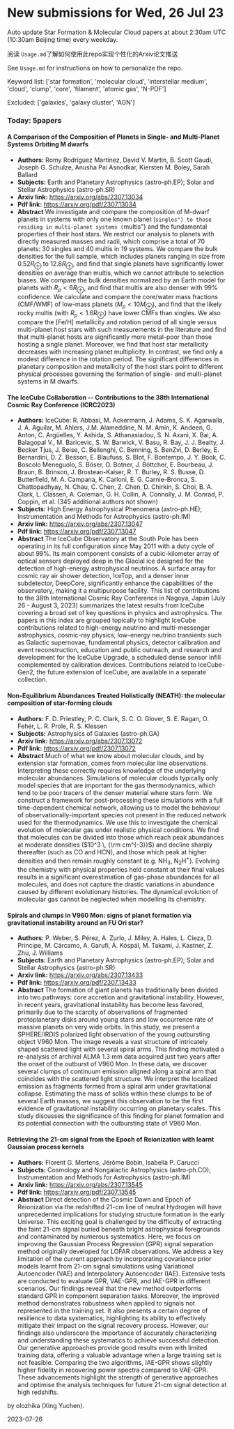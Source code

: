 # New submissions for Wed, 26 Jul 23
Auto update Star Formation & Molecular Cloud papers at about 2:30am UTC (10:30am Beijing time) every weekday.


阅读 `Usage.md`了解如何使用此repo实现个性化的Arxiv论文推送

See `Usage.md` for instructions on how to personalize the repo. 


Keyword list: ['star formation', 'molecular cloud', 'interstellar medium', 'cloud', 'clump', 'core', 'filament', 'atomic gas', 'N-PDF']


Excluded: ['galaxies', 'galaxy cluster', 'AGN']


### Today: 5papers 
#### A Comparison of the Composition of Planets in Single- and Multi-Planet  Systems Orbiting M dwarfs
 - **Authors:** Romy Rodríguez Martínez, David V. Martin, B. Scott Gaudi, Joseph G. Schulze, Anusha Pai Asnodkar, Kiersten M. Boley, Sarah Ballard
 - **Subjects:** Earth and Planetary Astrophysics (astro-ph.EP); Solar and Stellar Astrophysics (astro-ph.SR)
 - **Arxiv link:** https://arxiv.org/abs/2307.13034
 - **Pdf link:** https://arxiv.org/pdf/2307.13034
 - **Abstract**
 We investigate and compare the composition of M-dwarf planets in systems with only one known planet (``singles") to those residing in multi-planet systems (``multis") and the fundamental properties of their host stars. We restrict our analysis to planets with directly measured masses and radii, which comprise a total of 70 planets: 30 singles and 40 multis in 19 systems. We compare the bulk densities for the full sample, which includes planets ranging in size from $0.52 R_{\oplus}$ to $12.8R_\oplus$, and find that single planets have significantly lower densities on average than multis, which we cannot attribute to selection biases. We compare the bulk densities normalized by an Earth model for planets with $R_{p} < 6R_{\oplus}$, and find that multis are also denser with 99\% confidence. We calculate and compare the core/water mass fractions (CMF/WMF) of low-mass planets ($M_p <10 M_{\oplus}$), and find that the likely rocky multis (with $R_p <1.6 R_{\oplus}$) have lower CMFs than singles. We also compare the [Fe/H] metallicity and rotation period of all single versus multi-planet host stars with such measurements in the literature and find that multi-planet hosts are significantly more metal-poor than those hosting a single planet. Moreover, we find that host star metallicity decreases with increasing planet multiplicity. In contrast, we find only a modest difference in the rotation period. The significant differences in planetary composition and metallicity of the host stars point to different physical processes governing the formation of single- and multi-planet systems in M dwarfs.
#### The IceCube Collaboration -- Contributions to the 38th International  Cosmic Ray Conference (ICRC2023)
 - **Authors:** IceCube: R. Abbasi, M. Ackermann, J. Adams, S. K. Agarwalla, J. A. Aguilar, M. Ahlers, J.M. Alameddine, N. M. Amin, K. Andeen, G. Anton, C. Argüelles, Y. Ashida, S. Athanasiadou, S. N. Axani, X. Bai, A. Balagopal V., M. Baricevic, S. W. Barwick, V. Basu, R. Bay, J. J. Beatty, J. Becker Tjus, J. Beise, C. Bellenghi, C. Benning, S. BenZvi, D. Berley, E. Bernardini, D. Z. Besson, E. Blaufuss, S. Blot, F. Bontempo, J. Y. Book, C. Boscolo Meneguolo, S. Böser, O. Botner, J. Böttcher, E. Bourbeau, J. Braun, B. Brinson, J. Brostean-Kaiser, R. T. Burley, R. S. Busse, D. Butterfield, M. A. Campana, K. Carloni, E. G. Carnie-Bronca, S. Chattopadhyay, N. Chau, C. Chen, Z. Chen, D. Chirkin, S. Choi, B. A. Clark, L. Classen, A. Coleman, G. H. Collin, A. Connolly, J. M. Conrad, P. Coppin,  et al. (345 additional authors not shown)
 - **Subjects:** High Energy Astrophysical Phenomena (astro-ph.HE); Instrumentation and Methods for Astrophysics (astro-ph.IM)
 - **Arxiv link:** https://arxiv.org/abs/2307.13047
 - **Pdf link:** https://arxiv.org/pdf/2307.13047
 - **Abstract**
 The IceCube Observatory at the South Pole has been operating in its full configuration since May 2011 with a duty cycle of about 99%. Its main component consists of a cubic-kilometer array of optical sensors deployed deep in the Glacial ice designed for the detection of high-energy astrophysical neutrinos. A surface array for cosmic ray air shower detection, IceTop, and a denser inner subdetector, DeepCore, significantly enhance the capabilities of the observatory, making it a multipurpose facility. This list of contributions to the 38th International Cosmic Ray Conference in Nagoya, Japan (July 26 - August 3, 2023) summarizes the latest results from IceCube covering a broad set of key questions in physics and astrophysics. The papers in this index are grouped topically to highlight IceCube contributions related to high-energy neutrino and multi-messenger astrophysics, cosmic-ray physics, low-energy neutrino transients such as Galactic supernovae, fundamental physics, detector calibration and event reconstruction, education and public outreach, and research and development for the IceCube Upgrade, a scheduled dense sensor infill complemented by calibration devices. Contributions related to IceCube-Gen2, the future extension of IceCube, are available in a separate collection.
#### Non-Equilibrium Abundances Treated Holistically (NEATH): the molecular  composition of star-forming clouds
 - **Authors:** F. D. Priestley, P. C. Clark, S. C. O. Glover, S. E. Ragan, O. Fehér, L. R. Prole, R. S. Klessen
 - **Subjects:** Astrophysics of Galaxies (astro-ph.GA)
 - **Arxiv link:** https://arxiv.org/abs/2307.13072
 - **Pdf link:** https://arxiv.org/pdf/2307.13072
 - **Abstract**
 Much of what we know about molecular clouds, and by extension star formation, comes from molecular line observations. Interpreting these correctly requires knowledge of the underlying molecular abundances. Simulations of molecular clouds typically only model species that are important for the gas thermodynamics, which tend to be poor tracers of the denser material where stars form. We construct a framework for post-processing these simulations with a full time-dependent chemical network, allowing us to model the behaviour of observationally-important species not present in the reduced network used for the thermodynamics. We use this to investigate the chemical evolution of molecular gas under realistic physical conditions. We find that molecules can be divided into those which reach peak abundances at moderate densities ($10^3 \, {\rm cm^{-3}}$) and decline sharply thereafter (such as CO and HCN), and those which peak at higher densities and then remain roughly constant (e.g. NH$_3$, N$_2$H$^+$). Evolving the chemistry with physical properties held constant at their final values results in a significant overestimation of gas-phase abundances for all molecules, and does not capture the drastic variations in abundance caused by different evolutionary histories. The dynamical evolution of molecular gas cannot be neglected when modelling its chemistry.
#### Spirals and clumps in V960 Mon: signs of planet formation via  gravitational instability around an FU Ori star?
 - **Authors:** P. Weber, S. Pérez, A. Zurlo, J. Miley, A. Hales, L. Cieza, D. Principe, M. Cárcamo, A. Garufi, Á. Kóspál, M. Takami, J. Kastner, Z. Zhu, J. Williams
 - **Subjects:** Earth and Planetary Astrophysics (astro-ph.EP); Solar and Stellar Astrophysics (astro-ph.SR)
 - **Arxiv link:** https://arxiv.org/abs/2307.13433
 - **Pdf link:** https://arxiv.org/pdf/2307.13433
 - **Abstract**
 The formation of giant planets has traditionally been divided into two pathways: core accretion and gravitational instability. However, in recent years, gravitational instability has become less favored, primarily due to the scarcity of observations of fragmented protoplanetary disks around young stars and low occurrence rate of massive planets on very wide orbits. In this study, we present a SPHERE/IRDIS polarized light observation of the young outbursting object V960 Mon. The image reveals a vast structure of intricately shaped scattered light with several spiral arms. This finding motivated a re-analysis of archival ALMA 1.3 mm data acquired just two years after the onset of the outburst of V960 Mon. In these data, we discover several clumps of continuum emission aligned along a spiral arm that coincides with the scattered light structure. We interpret the localized emission as fragments formed from a spiral arm under gravitational collapse. Estimating the mass of solids within these clumps to be of several Earth masses, we suggest this observation to be the first evidence of gravitational instability occurring on planetary scales. This study discusses the significance of this finding for planet formation and its potential connection with the outbursting state of V960 Mon.
#### Retrieving the 21-cm signal from the Epoch of Reionization with learnt  Gaussian process kernels
 - **Authors:** Florent G. Mertens, Jérôme Bobin, Isabella P. Carucci
 - **Subjects:** Cosmology and Nongalactic Astrophysics (astro-ph.CO); Instrumentation and Methods for Astrophysics (astro-ph.IM)
 - **Arxiv link:** https://arxiv.org/abs/2307.13545
 - **Pdf link:** https://arxiv.org/pdf/2307.13545
 - **Abstract**
 Direct detection of the Cosmic Dawn and Epoch of Reionization via the redshifted 21-cm line of neutral Hydrogen will have unprecedented implications for studying structure formation in the early Universe. This exciting goal is challenged by the difficulty of extracting the faint 21-cm signal buried beneath bright astrophysical foregrounds and contaminated by numerous systematics. Here, we focus on improving the Gaussian Process Regression (GPR) signal separation method originally developed for LOFAR observations. We address a key limitation of the current approach by incorporating covariance prior models learnt from 21-cm signal simulations using Variational Autoencoder (VAE) and Interpolatory Autoencoder (IAE). Extensive tests are conducted to evaluate GPR, VAE-GPR, and IAE-GPR in different scenarios. Our findings reveal that the new method outperforms standard GPR in component separation tasks. Moreover, the improved method demonstrates robustness when applied to signals not represented in the training set. It also presents a certain degree of resilience to data systematics, highlighting its ability to effectively mitigate their impact on the signal recovery process. However, our findings also underscore the importance of accurately characterizing and understanding these systematics to achieve successful detection. Our generative approaches provide good results even with limited training data, offering a valuable advantage when a large training set is not feasible. Comparing the two algorithms, IAE-GPR shows slightly higher fidelity in recovering power spectra compared to VAE-GPR. These advancements highlight the strength of generative approaches and optimise the analysis techniques for future 21-cm signal detection at high redshifts.


by olozhika (Xing Yuchen). 


2023-07-26
